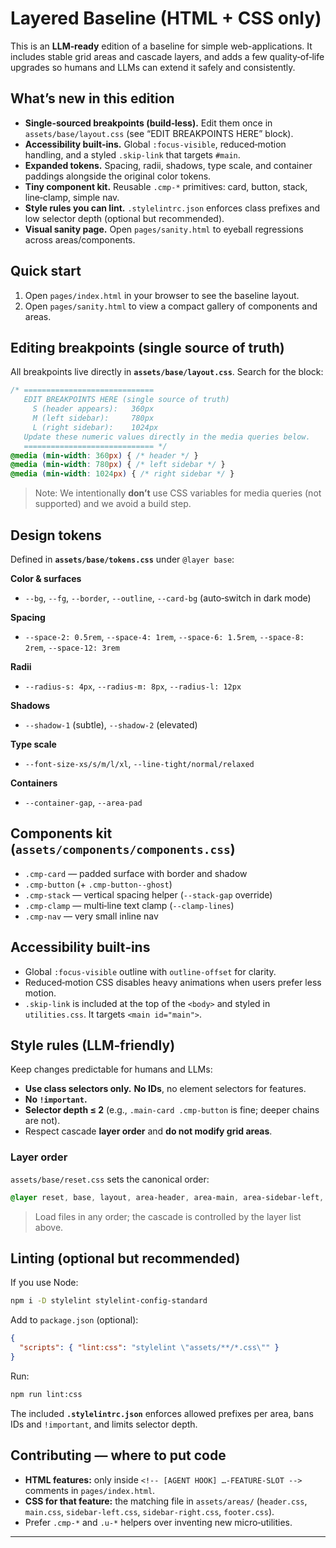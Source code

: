 # Layered Baseline (HTML + CSS only)

This is an **LLM‑ready** edition of a baseline for simple web-applications. It includes stable grid areas and cascade layers, and adds a few quality‑of‑life upgrades so humans and LLMs can extend it safely and consistently.

## What’s new in this edition
- **Single-sourced breakpoints (build‑less).** Edit them once in `assets/base/layout.css` (see “EDIT BREAKPOINTS HERE” block).
- **Accessibility built‑ins.** Global `:focus-visible`, reduced‑motion handling, and a styled `.skip-link` that targets `#main`.
- **Expanded tokens.** Spacing, radii, shadows, type scale, and container paddings alongside the original color tokens.
- **Tiny component kit.** Reusable `.cmp-*` primitives: card, button, stack, line‑clamp, simple nav.
- **Style rules you can lint.** `.stylelintrc.json` enforces class prefixes and low selector depth (optional but recommended).
- **Visual sanity page.** Open `pages/sanity.html` to eyeball regressions across areas/components.

## Quick start
1. Open `pages/index.html` in your browser to see the baseline layout.
2. Open `pages/sanity.html` to view a compact gallery of components and areas.

## Editing breakpoints (single source of truth)
All breakpoints live directly in **`assets/base/layout.css`**. Search for the block:
```css
/* =============================
   EDIT BREAKPOINTS HERE (single source of truth)
     S (header appears):   360px
     M (left sidebar):     780px
     L (right sidebar):    1024px
   Update these numeric values directly in the media queries below.
   ============================= */
@media (min-width: 360px) { /* header */ }
@media (min-width: 780px) { /* left sidebar */ }
@media (min-width: 1024px) { /* right sidebar */ }
```
> Note: We intentionally **don’t** use CSS variables for media queries (not supported) and we avoid a build step.

## Design tokens
Defined in **`assets/base/tokens.css`** under `@layer base`:

**Color & surfaces**
- `--bg`, `--fg`, `--border`, `--outline`, `--card-bg` (auto‑switch in dark mode)

**Spacing**
- `--space-2: 0.5rem`, `--space-4: 1rem`, `--space-6: 1.5rem`, `--space-8: 2rem`, `--space-12: 3rem`

**Radii**
- `--radius-s: 4px`, `--radius-m: 8px`, `--radius-l: 12px`

**Shadows**
- `--shadow-1` (subtle), `--shadow-2` (elevated)

**Type scale**
- `--font-size-xs/s/m/l/xl`, `--line-tight/normal/relaxed`

**Containers**
- `--container-gap`, `--area-pad`

## Components kit (`assets/components/components.css`)
- `.cmp-card` — padded surface with border and shadow
- `.cmp-button` (+ `.cmp-button--ghost`)
- `.cmp-stack` — vertical spacing helper (`--stack-gap` override)
- `.cmp-clamp` — multi‑line text clamp (`--clamp-lines`)
- `.cmp-nav` — very small inline nav

## Accessibility built‑ins
- Global `:focus-visible` outline with `outline-offset` for clarity.
- Reduced‑motion CSS disables heavy animations when users prefer less motion.
- `.skip-link` is included at the top of the `<body>` and styled in `utilities.css`. It targets `<main id="main">`.

## Style rules (LLM‑friendly)
Keep changes predictable for humans and LLMs:
- **Use class selectors only.** **No IDs**, no element selectors for features.
- **No `!important`.**
- **Selector depth ≤ 2** (e.g., `.main-card .cmp-button` is fine; deeper chains are not).
- Respect cascade **layer order** and **do not modify grid areas**.

### Layer order
`assets/base/reset.css` sets the canonical order:
```css
@layer reset, base, layout, area-header, area-main, area-sidebar-left, area-sidebar-right, area-footer, components, utilities;
```
> Load files in any order; the cascade is controlled by the layer list above.

## Linting (optional but recommended)
If you use Node:
```bash
npm i -D stylelint stylelint-config-standard
```
Add to `package.json` (optional):
```json
{
  "scripts": { "lint:css": "stylelint \"assets/**/*.css\"" }
}
```
Run:
```bash
npm run lint:css
```
The included **`.stylelintrc.json`** enforces allowed prefixes per area, bans IDs and `!important`, and limits selector depth.

## Contributing — where to put code
- **HTML features:** only inside `<!-- [AGENT HOOK] …-FEATURE-SLOT -->` comments in `pages/index.html`.
- **CSS for that feature:** the matching file in `assets/areas/` (`header.css`, `main.css`, `sidebar-left.css`, `sidebar-right.css`, `footer.css`).
- Prefer `.cmp-*` and `.u-*` helpers over inventing new micro‑utilities.


---
